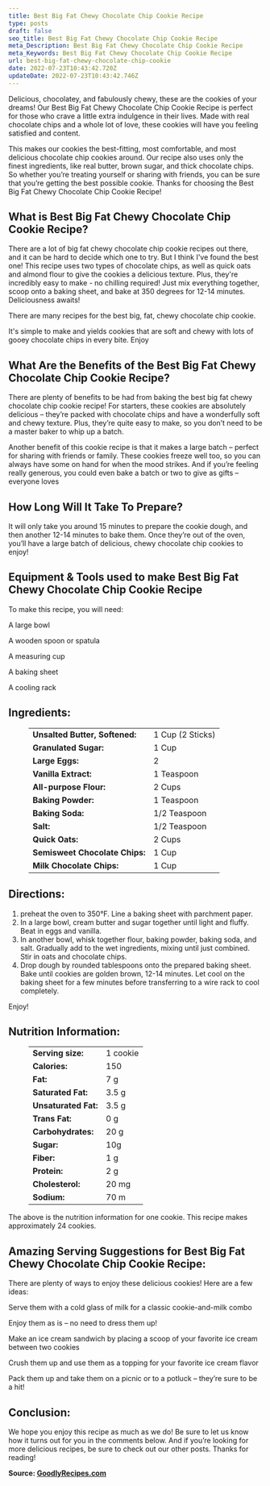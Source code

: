 ```yaml
---
title: Best Big Fat Chewy Chocolate Chip Cookie Recipe
type: posts
draft: false
seo_title: Best Big Fat Chewy Chocolate Chip Cookie Recipe
meta_Description: Best Big Fat Chewy Chocolate Chip Cookie Recipe
meta_Keywords: Best Big Fat Chewy Chocolate Chip Cookie Recipe
url: best-big-fat-chewy-chocolate-chip-cookie
date: 2022-07-23T10:43:42.720Z
updateDate: 2022-07-23T10:43:42.746Z
---
```

Delicious, chocolatey, and fabulously chewy, these are the cookies of your dreams! Our Best Big Fat Chewy Chocolate Chip Cookie Recipe is perfect for those who crave a little extra indulgence in their lives. Made with real chocolate chips and a whole lot of love, these cookies will have you feeling satisfied and content. 

This makes our cookies the best-fitting, most comfortable, and most delicious chocolate chip cookies around. Our recipe also uses only the finest ingredients, like real butter, brown sugar, and thick chocolate chips. So whether you’re treating yourself or sharing with friends, you can be sure that you’re getting the best possible cookie. Thanks for choosing the Best Big Fat Chewy Chocolate Chip Cookie Recipe!

## **What is Best Big Fat Chewy Chocolate Chip Cookie Recipe?**

There are a lot of big fat chewy chocolate chip cookie recipes out there, and it can be hard to decide which one to try. But I think I've found the best one! This recipe uses two types of chocolate chips, as well as quick oats and almond flour to give the cookies a delicious texture. Plus, they're incredibly easy to make - no chilling required! Just mix everything together, scoop onto a baking sheet, and bake at 350 degrees for 12-14 minutes. Deliciousness awaits!

There are many recipes for the best big, fat, chewy chocolate chip cookie. 

 It's simple to make and yields cookies that are soft and chewy with lots of gooey chocolate chips in every bite. Enjoy

## **What Are the Benefits of the Best Big Fat Chewy Chocolate Chip Cookie Recipe?**

There are plenty of benefits to be had from baking the best big fat chewy chocolate chip cookie recipe! For starters, these cookies are absolutely delicious – they’re packed with chocolate chips and have a wonderfully soft and chewy texture. Plus, they’re quite easy to make, so you don’t need to be a master baker to whip up a batch.

Another benefit of this cookie recipe is that it makes a large batch – perfect for sharing with friends or family. These cookies freeze well too, so you can always have some on hand for when the mood strikes. And if you’re feeling really generous, you could even bake a batch or two to give as gifts – everyone loves

## **How Long Will It Take To Prepare?**

It will only take you around 15 minutes to prepare the cookie dough, and then another 12-14 minutes to bake them. Once they’re out of the oven, you’ll have a large batch of delicious, chewy chocolate chip cookies to enjoy!

## **Equipment & Tools used to make Best Big Fat Chewy Chocolate Chip Cookie Recipe**

To make this recipe, you will need:

A large bowl

A wooden spoon or spatula

A measuring cup

A baking sheet

A cooling rack

## **Ingredients:**

<figure class="wp-block-table is-style-stripes">
  <table>
    <tbody>
      <tr>
        <td>
          <strong>Unsalted Butter, Softened:</strong>
        </td>
        <td>1 Cup (2 Sticks)</td>
      </tr>
      <tr>
        <td>
          <strong>Granulated Sugar:</strong>
        </td>
        <td>1 Cup </td>
      </tr>
      <tr>
        <td>
          <strong>Large Eggs:</strong>
        </td>
        <td>2<tr>
        <td>
          <strong>Vanilla Extract:</strong>
        </td>
        <td>1 Teaspoon</td>
     </tr>
      <tr>
        <td>
          <strong>All-purpose Flour:</strong>
        </td>
        <td>2 Cups</td>
      </tr>
<tr>
        <td>
          <strong>Baking Powder:</strong>
        </td>
        <td>1 Teaspoon<tr>
        <td>
          <strong>Baking Soda:</strong>
        </td>
        <td>1/2 Teaspoon</td>
      </tr>
<tr>
        <td>
          <strong>Salt:</strong>
        </td>
        <td>1/2 Teaspoon</td>
      </tr>
      <tr>
        <td>
          <strong>Quick Oats:</strong>
        </td>
        <td>2 Cups</td>
      </tr>
<tr>
        <td>
          <strong>Semisweet Chocolate Chips:</strong>
        </td>
        <td>1 Cup</td>
      </tr>
      <tr>
        <td>
          <strong>Milk Chocolate Chips:</strong>
        </td>
        <td>1 Cup</td>
      </tr>
    </tbody>
  </table>
</figure>

## **Directions:**

1. preheat the oven to 350°F. Line a baking sheet with parchment paper.
2. In a large bowl, cream butter and sugar together until light and fluffy. Beat in eggs and vanilla.
3. In another bowl, whisk together flour, baking powder, baking soda, and salt. Gradually add to the wet ingredients, mixing until just combined. Stir in oats and chocolate chips.
4. Drop dough by rounded tablespoons onto the prepared baking sheet. Bake until cookies are golden brown, 12-14 minutes. Let cool on the baking sheet for a few minutes before transferring to a wire rack to cool completely.

Enjoy!

## **Nutrition Information:**

<figure class="wp-block-table is-style-stripes">
  <table> 
    <tbody>
<tr>
        <td>
          <strong>Serving size:</strong>
        </td>
        <td>1 cookie</td>
      </tr>
      <tr>
        <td>
          <strong>Calories:</strong>
        </td>
        <td>150</td>
      </tr>
      <tr>
        <td>
          <strong>Fat:</strong>
        </td>
        <td> 7 g</td>
      </tr>
      <tr>
        <td>
          <strong>Saturated Fat:</strong>
        </td>
        <td>3.5 g</td>
      </tr>
<tr>
        <td>
          <strong>Unsaturated Fat:</strong>
        </td>
        <td>3.5 g</td>
      </tr>
<tr>
        <td>
          <strong>Trans Fat:</strong>
        </td>
        <td>0 g</td>
     </tr>
<tr>
        <td>
          <strong>Carbohydrates:</strong>
        </td>
        <td>20 g</td>
     </tr>
<tr>
        <td>
          <strong>Sugar:</strong>
        </td>
        <td>10g</td>
     </tr>
<tr>
        <td>
          <strong>Fiber:</strong>
        </td>
        <td>1 g</td>
     </tr>
<tr>
        <td>
          <strong>Protein:</strong>
        </td>
        <td>2 g</td>
     </tr>
<tr>
        <td>
          <strong>Cholesterol:</strong>
        </td>
        <td>20 mg</td>
     </tr>
<tr>
        <td>
          <strong>Sodium:</strong>
        </td>
        <td>70 m</td>
     </tr>
    </tbody>
  </table>
</figure>

The above is the nutrition information for one cookie. This recipe makes approximately 24 cookies.

## **Amazing Serving Suggestions for Best Big Fat Chewy Chocolate Chip Cookie Recipe:**

There are plenty of ways to enjoy these delicious cookies! Here are a few ideas:

Serve them with a cold glass of milk for a classic cookie-and-milk combo

Enjoy them as is – no need to dress them up!

Make an ice cream sandwich by placing a scoop of your favorite ice cream between two cookies

Crush them up and use them as a topping for your favorite ice cream flavor

Pack them up and take them on a picnic or to a potluck – they’re sure to be a hit!

## **Conclusion:**

We hope you enjoy this recipe as much as we do! Be sure to let us know how it turns out for you in the comments below. And if you’re looking for more delicious recipes, be sure to check out our other posts. Thanks for reading!

**Source: <a href="https://goodlyrecipes.com/" target="_blank" rel="noopener">GoodlyRecipes.com</a>**